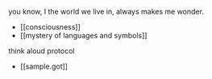 you know, I the world we live in, always makes me wonder.

- [[consciousness]]
- [[mystery of languages and symbols]]


think aloud protocol 
- [[sample.got]]